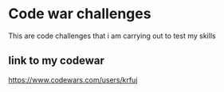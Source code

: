 
# Code war challenges

This are code challenges that i am carrying out to test my skills



## link to my codewar

https://www.codewars.com/users/krfuj

